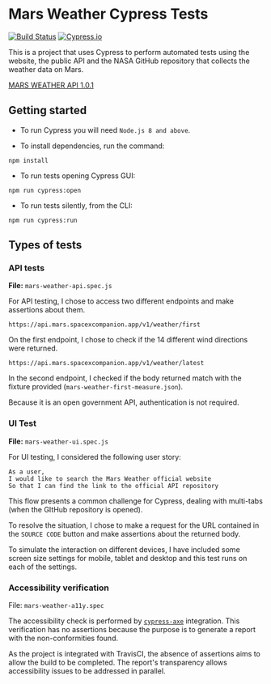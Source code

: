 # Mars Weather Cypress Tests
[![Build Status](https://travis-ci.com/luizaguerra/mars-tests.svg?branch=master)](https://travis-ci.com/luizaguerra/mars-tests) 
[![Cypress.io](https://img.shields.io/badge/tested%20with-Cypress-04C38E.svg)](https://www.cypress.io/)


This is a project that uses Cypress to perform automated tests using the website, the public API and the NASA GitHub repository that collects the weather data on Mars.

[MARS WEATHER API 1.0.1](https://api.mars.spacexcompanion.app/)

## Getting started
- To run Cypress you will need `Node.js 8 and above`.

- To install dependencies, run the command:
```
npm install
```
- To run tests opening Cypress GUI:
```
npm run cypress:open
```
- To run tests silently, from the CLI:
```
npm run cypress:run
```

## Types of tests
### API tests
**File:** `mars-weather-api.spec.js`

For API testing, I chose to access two different endpoints and make assertions about them.

`https://api.mars.spacexcompanion.app/v1/weather/first`

On the first endpoint, I chose to check if the 14 different wind directions were returned.

`https://api.mars.spacexcompanion.app/v1/weather/latest`

In the second endpoint, I checked if the body returned match with the fixture provided (`mars-weather-first-measure.json`).

Because it is an open government API, authentication is not required.

### UI Test
**File:** `mars-weather-ui.spec.js`

For UI testing, I considered the following user story:
```
As a user,
I would like to search the Mars Weather official website
So that I can find the link to the official API repository
```
This flow presents a common challenge for Cypress, dealing with multi-tabs (when the GItHub repository is opened). 

To resolve the situation, I chose to make a request for the URL contained in the `SOURCE CODE` button and make assertions about the returned body.

To simulate the interaction on different devices, I have included some screen size settings for mobile, tablet and desktop and this test runs on each of the settings.

### Accessibility verification
File: `mars-weather-a11y.spec`

The accessibility check is performed by [`cypress-axe`](https://github.com/avanslaars/cypress-axe) integration. This verification has no assertions because the purpose is to generate a report with the non-conformities found.

As the project is integrated with TravisCI, the absence of assertions aims to allow the build to be completed. The report's transparency allows accessibility issues to be addressed in parallel.